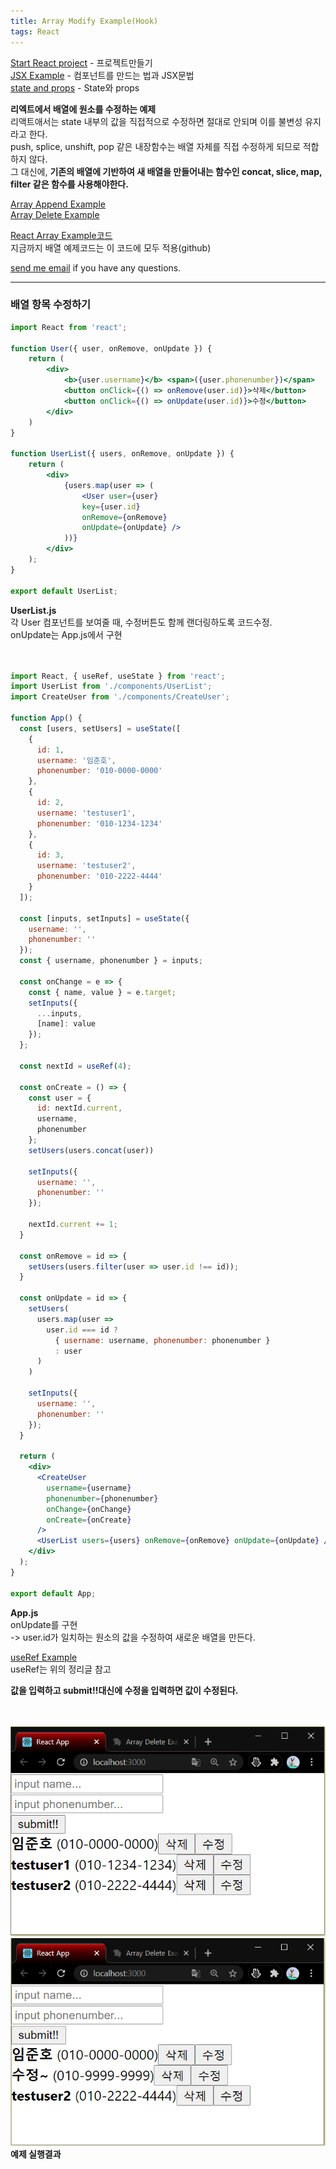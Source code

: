 ```yaml
---
title: Array Modify Example(Hook)
tags: React
---
```


[Start React project](https://limjunho.github.io/2020/09/12/Start-React.html) - 프로젝트만들기  
[JSX Example](https://limjunho.github.io/2020/09/15/JSX-Example.html) - 컴포넌트를 만드는 법과 JSX문법  
[state and props](https://limjunho.github.io/2020/09/15/state_and_props.html) - State와 props  

**리엑트에서 배열에 원소를 수정하는 예제**  
리액트애서는 state 내부의 값을 직접적으로 수정하면 절대로 안되며 이를 불변성 유지라고 한다.  
push, splice, unshift, pop 같은 내장함수는 배열 자체를 직접 수정하게 되므로 적합하지 않다.  
그 대신에, **기존의 배열에 기반하여 새 배열을 만들어내는 함수인 concat, slice, map, filter 같은 함수를 사용해야한다.**  

[Array Append Example](https://limjunho.github.io/2020/09/17/Array_Append_Example.html)  
[Array Delete Example](https://limjunho.github.io/2020/09/21/Array_Delete_Example.html)

[React Array Example코드](https://github.com/limjunho/React/tree/master/array_ex)  
지금까지 배열 예제코드는 이 코드에 모두 적용(github)  

[send me email](mailto:jewel7492@gmail.com) if you have any questions.

<!--more-->

---

### 배열 항목 수정하기   

```jsx
import React from 'react';

function User({ user, onRemove, onUpdate }) {
    return (
        <div>
            <b>{user.username}</b> <span>({user.phonenumber})</span>
            <button onClick={() => onRemove(user.id)}>삭제</button>
            <button onClick={() => onUpdate(user.id)}>수정</button>
        </div>
    )
}

function UserList({ users, onRemove, onUpdate }) {
    return (
        <div>
            {users.map(user => (
                <User user={user} 
                key={user.id} 
                onRemove={onRemove} 
                onUpdate={onUpdate} />
            ))}
        </div>
    );
}

export default UserList;
```
**UserList.js**  
각 User 컴포넌트를 보여줄 때, 수정버튼도 함께 랜더링하도록 코드수정.  
onUpdate는 App.js에서 구현  
<br />
<br />

```jsx
import React, { useRef, useState } from 'react';
import UserList from './components/UserList';
import CreateUser from './components/CreateUser';

function App() {
  const [users, setUsers] = useState([
    {
      id: 1,
      username: '임준호',
      phonenumber: '010-0000-0000'
    },
    {
      id: 2,
      username: 'testuser1',
      phonenumber: '010-1234-1234'
    },
    {
      id: 3,
      username: 'testuser2',
      phonenumber: '010-2222-4444'
    }
  ]);

  const [inputs, setInputs] = useState({
    username: '',
    phonenumber: ''
  });
  const { username, phonenumber } = inputs;

  const onChange = e => {
    const { name, value } = e.target;
    setInputs({
      ...inputs,
      [name]: value
    });
  };

  const nextId = useRef(4);

  const onCreate = () => {
    const user = {
      id: nextId.current,
      username,
      phonenumber
    };
    setUsers(users.concat(user))

    setInputs({
      username: '',
      phonenumber: ''
    });

    nextId.current += 1;
  }

  const onRemove = id => {
    setUsers(users.filter(user => user.id !== id));
  }

  const onUpdate = id => {
    setUsers(
      users.map(user =>
        user.id === id ?
          { username: username, phonenumber: phonenumber }
          : user
      )
    )

    setInputs({
      username: '',
      phonenumber: ''
    });
  }

  return (
    <div>
      <CreateUser
        username={username}
        phonenumber={phonenumber}
        onChange={onChange}
        onCreate={onCreate}
      />
      <UserList users={users} onRemove={onRemove} onUpdate={onUpdate} />
    </div>
  );
}

export default App;
```
**App.js**  
onUpdate를 구현  
-> user.id가 일치하는 원소의 값을 수정하여 새로운 배열을 만든다.  

[useRef Example](https://limjunho.github.io/2020/09/21/useRef-Example.html)  
useRef는 위의 정리글 참고  

**값을 입력하고 submit!!대신에 수정을 입력하면 값이 수정된다.**  
<br />
<br />

![그림1](/assets/React/post10_array_modify_ex/1.PNG)  
![그림2](/assets/React/post10_array_modify_ex/2.PNG)  
**예제 실행결과**  